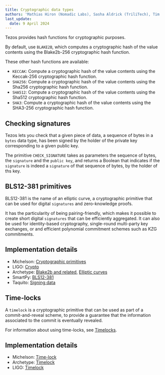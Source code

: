 ```yaml
---
title: Cryptographic data types
authors: 'Mathias Hiron (Nomadic Labs), Sasha Aldrick (TriliTech), Tim McMackin (TriliTech)'
last_update:
  date: 9 April 2024
---
```


Tezos provides hash functions for cryptographic purposes.

By default, use `BLAKE2B`, which computes a cryptographic hash of the value contents using the Blake2b-256 cryptographic hash function.

These other hash functions are available:

- `KECCAK`: Compute a cryptographic hash of the value contents using the Keccak-256 cryptographic hash function.
- `SHA256`: Compute a cryptographic hash of the value contents using the Sha256 cryptographic hash function.
- `SHA512`: Compute a cryptographic hash of the value contents using the Sha512 cryptographic hash function.
- `SHA3`: Compute a cryptographic hash of the value contents using the SHA3-256 cryptographic hash function.

## Checking signatures

Tezos lets you check that a given piece of data, a sequence of bytes in a `bytes` data type, has been signed by the holder of the private key corresponding to a given public key.

The primitive `CHECK_SIGNATURE` takes as parameters the sequence of bytes, the `signature` and the `public key`, and returns a Boolean that indicates if the `signature` is indeed a `signature` of that sequence of bytes, by the holder of ths key.

## BLS12-381 primitives

BLS12-381 is the name of an elliptic curve, a cryptographic primitive that can be used for digital `signatures` and zero-knowledge proofs.

It has the particularity of being pairing-friendly, which makes it possible to create short digital `signatures` that can be efficiently aggregated.
It can also be used for identity-based cryptography, single-round multi-party key exchanges, or and efficient polynomial commitment schemes such as KZG commitments.

## Implementation details

- Michelson: [Cryptographic primitives](https://octez.tezos.com/docs/active/randomness_generation.html#cryptographic-primitives)
- LIGO: [Crypto](https://ligolang.org/docs/reference/crypto-reference)
- Archetype: [Blake2b and related](https://archetype-lang.org/docs/reference/expressions/builtins#blake2b%28b%20:%20bytes%29), [Elliptic curves](https://archetype-lang.org/docs/language-basics/crypto#elliptic-curves)
- SmartPy: [BLS12-381 ](https://smartpy.io/manual/data-types/bls12-381)
- Taquito: [Signing data](https://tezostaquito.io/docs/signing/)

## Time-locks

A `timelock` is a cryptographic primitive that can be used as part of a commit-and-reveal scheme, to provide a guarantee that the information associated to the commit is eventually revealed.

For information about using time-locks, see [Timelocks](/smart-contracts/timelocks).

## Implementation details

- Michelson: [Time-lock](https://octez.tezos.com/docs/active/timelock.html)
- Archetype: [Timelock](https://archetype-lang.org/docs/language-basics/crypto#timelock)
- LIGO: [Timelock](https://ligolang.org/docs/reference/current-reference/?lang=jsligo#timelock)
